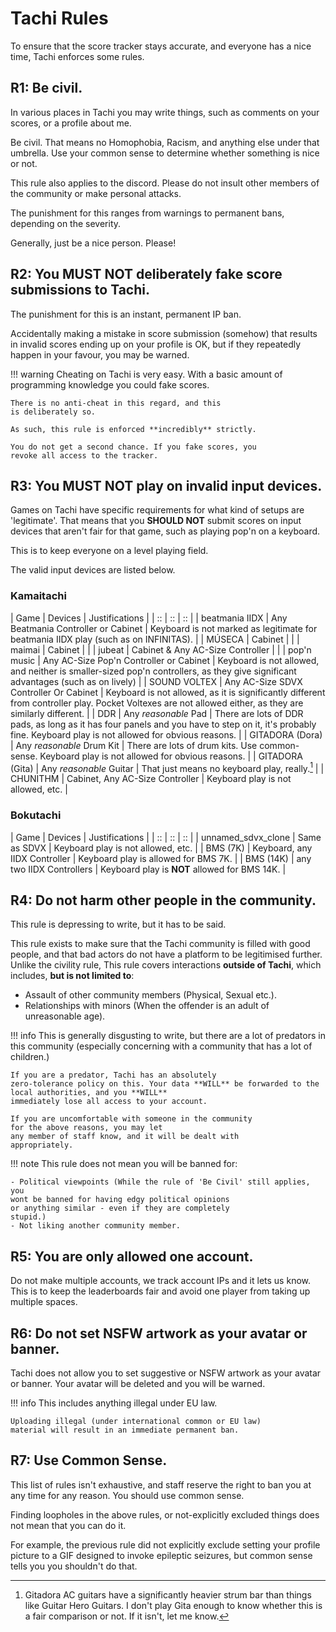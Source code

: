# Tachi Rules

To ensure that the score tracker stays accurate,
and everyone has a nice time, Tachi enforces some
rules.

## R1: Be civil.

In various places in Tachi you may write things, such
as comments on your scores, or a profile about me.

Be civil. That means no Homophobia, Racism, and anything
else under that umbrella. Use your common sense to determine
whether something is nice or not.

This rule also applies to the discord. Please do not insult
other members of the community or make personal attacks.

The punishment for this ranges from warnings to permanent bans, depending on the severity.

Generally, just be a nice person. Please!

## R2: You **MUST NOT** deliberately fake score submissions to Tachi.

The punishment for this is an instant, permanent
IP ban.

Accidentally making a mistake in score submission (somehow)
that results in invalid scores ending up on your profile
is OK, but if they repeatedly happen in your favour, you
may be warned.

!!! warning
	Cheating on Tachi is very easy. With a basic
	amount of programming knowledge you could fake
	scores.

	There is no anti-cheat in this regard, and this
	is deliberately so.

	As such, this rule is enforced **incredibly** strictly.

	You do not get a second chance. If you fake scores, you
	revoke all access to the tracker.

## R3: You **MUST NOT** play on invalid input devices.

Games on Tachi have specific requirements for what kind of
setups are 'legitimate'. That means that you **SHOULD NOT**
submit scores on input devices that aren't fair for
that game, such as playing pop'n on a keyboard.

This is to keep everyone on a level playing field.

The valid input devices are listed below.

### Kamaitachi

| Game | Devices | Justifications |
| :: | :: | :: |
| beatmania IIDX | Any Beatmania Controller or Cabinet | Keyboard is not marked as legitimate for beatmania IIDX play (such as on INFINITAS). |
| MÚSECA | Cabinet | |
| maimai | Cabinet | |
| jubeat | Cabinet & Any AC-Size Controller | |
| pop'n music | Any AC-Size Pop'n Controller or Cabinet | Keyboard is not allowed, and neither is smaller-sized pop'n controllers, as they give significant advantages (such as on lively) |
| SOUND VOLTEX | Any AC-Size SDVX Controller Or Cabinet | Keyboard is not allowed, as it is significantly different from controller play. Pocket Voltexes are not allowed either, as they are similarly different. |
| DDR | Any *reasonable* Pad | There are lots of DDR pads, as long as it has four panels and you have to step on it, it's probably fine. Keyboard play is not allowed for obvious reasons. |
| GITADORA (Dora) | Any *reasonable* Drum Kit | There are lots of drum kits. Use common-sense. Keyboard play is not allowed for obvious reasons. |
| GITADORA (Gita) | Any *reasonable* Guitar | That just means no keyboard play, really.[^1] |
| CHUNITHM | Cabinet, Any AC-Size Controller | Keyboard play is not allowed, etc. |

### Bokutachi

| Game | Devices | Justifications |
| :: | :: | :: |
| unnamed_sdvx_clone | Same as SDVX | Keyboard play is not allowed, etc. |
| BMS (7K) | Keyboard, any IIDX Controller | Keyboard play is allowed for BMS 7K. |
| BMS (14K) | any two IIDX Controllers | Keyboard play is **NOT** allowed for BMS 14K. |


## R4: Do not harm other people in the community.

This rule is depressing to write, but it has to be said.

This rule exists to make sure that the Tachi community is
filled with good people, and that bad actors do not have
a platform to be legitimised further. Unlike the civility
rule, This rule covers interactions **outside of Tachi**,
which includes, **but is not limited to**:

- Assault of other community members (Physical, Sexual etc.).
- Relationships with minors (When the offender is an adult of unreasonable age).

!!! info
	This is generally disgusting to write, but there are
	a lot of predators in this community (especially
	concerning with a community that has a lot of children.)

	If you are a predator, Tachi has an absolutely
	zero-tolerance policy on this. Your data **WILL** be forwarded to the local authorities, and you **WILL**
	immediately lose all access to your account.

	If you are uncomfortable with someone in the community
	for the above reasons, you may let
	any member of staff know, and it will be dealt with
	appropriately.

!!! note
	This rule does not mean you will be banned for:

	- Political viewpoints (While the rule of 'Be Civil' still applies, you
	wont be banned for having edgy political opinions
	or anything similar - even if they are completely
	stupid.)
	- Not liking another community member.

## R5: You are only allowed one account.

Do not make multiple accounts, we track account IPs and it
lets us know. This is to keep the leaderboards fair
and avoid one player from taking up multiple spaces.

## R6: Do not set NSFW artwork as your avatar or banner.

Tachi does not allow you to set suggestive or NSFW
artwork as your avatar or banner. Your avatar will be
deleted and you will be warned.

!!! info
	This includes anything illegal under EU law.

	Uploading illegal (under international common or EU law)
	material will result in an immediate permanent ban.

## R7: Use Common Sense.

This list of rules isn't exhaustive, and staff reserve the
right to ban you at any time for any reason. You should use
common sense.

Finding loopholes in the above rules, or not-explicitly
excluded things does not mean that you can do it.

For example, the previous rule did not explicitly exclude
setting your profile picture to a GIF designed to invoke
epileptic seizures, but common sense tells you you shouldn't do that.

[^1]: Gitadora AC guitars have a significantly heavier strum bar than things like Guitar Hero Guitars. I don't play Gita enough to know whether this is a fair comparison or not. If it isn't, let me know.